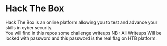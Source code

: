 # Hack The Box
Hack The Box is an online platform allowing you to test and advance your skills in cyber security.<br>
You will find in this repos some challenge writeups
NB : All Writeups Will be locked with password and this password is the real flag on HTB platform.
